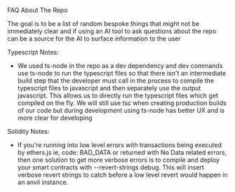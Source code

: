 FAQ About The Repo

The goal is to be a list of random bespoke things that might not be immediately clear and if using an AI tool to ask questions about the repo can be a source for the AI to surface information to the user

Typescript Notes:

- We used ts-node in the repo as a dev dependency and dev commands use ts-node to run the typescript files so that there isn't an intermediate build step that the developer must call in the process to compile the typescript files to javascript and then separately use the output javascript.  This allows us to directly run the typescript files which get compiled on the fly.  We will still use tsc when creating production builds of our code but during development using ts-node has better UX and is more clear for developing

Solidity Notes:

- If you're running into low level errors with transactions being executed by ethers.js ie, code: BAD_DATA or returned with No Data related errors, then one solution to get more verbose errors is to compile and deploy your smart contracts with --revert-strings debug.  This will insert verbose revert strings to catch before a low level revert would happen in an anvil instance.
